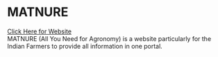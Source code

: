 # MATNURE
<a href=""> Click Here for Website</a>
<br>
MATNURE (All You Need for Agronomy) is a website particularly for the Indian Farmers to provide all information in one portal.
